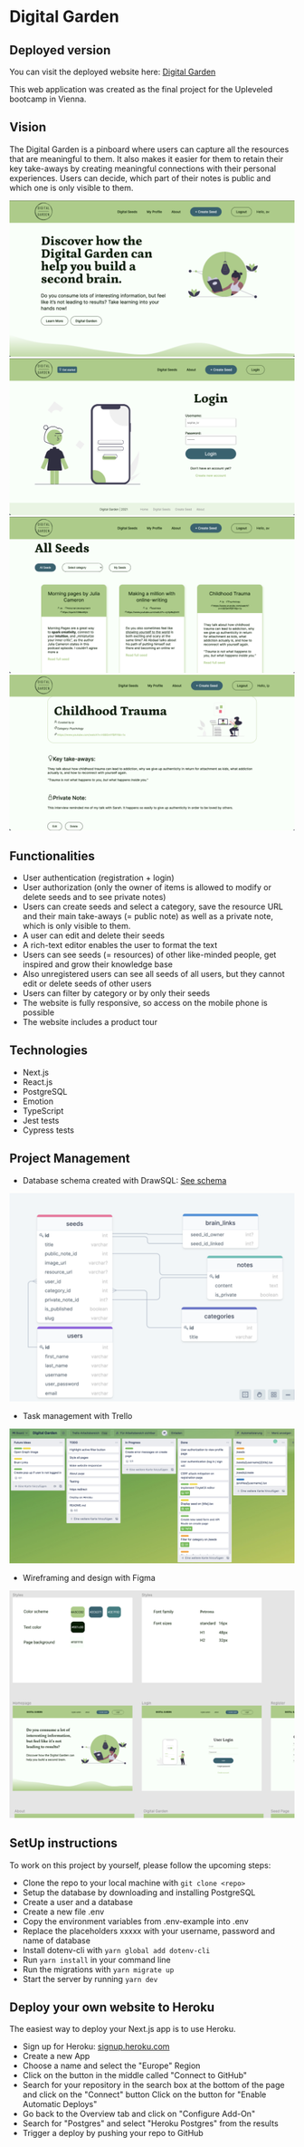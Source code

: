 # Digital Garden

## Deployed version

You can visit the deployed website here: [Digital Garden](https://digitalgarden-knowledge-base.herokuapp.com/)

This web application was created as the final project for the Upleveled bootcamp in Vienna.

## Vision

The Digital Garden is a pinboard where users can capture all the resources that are meaningful to them. It also makes it easier for them to retain their key take-aways by creating meaningful connections with their personal experiences. Users can decide, which part of their notes is public and which one is only visible to them.

![Landing Page](./public/screenshot_landing-page.png)
![Login](./public/screenshot_login.png)
![Seeds Overview](./public/screenshot_seeds-overview.png)
![Seed](./public/screenshot_seed.png)

## Functionalities

- User authentication (registration + login)
- User authorization (only the owner of items is allowed to modify or delete seeds and to see private notes)
- Users can create seeds and select a category, save the resource URL and their main take-aways (= public note) as well as a private note, which is only visible to them.
- A user can edit and delete their seeds
- A rich-text editor enables the user to format the text
- Users can see seeds (= resources) of other like-minded people, get inspired and grow their knowledge base
- Also unregistered users can see all seeds of all users, but they cannot edit or delete seeds of other users
- Users can filter by category or by only their seeds
- The website is fully responsive, so access on the mobile phone is possible
- The website includes a product tour

## Technologies

- Next.js
- React.js
- PostgreSQL
- Emotion
- TypeScript
- Jest tests
- Cypress tests

## Project Management

- Database schema created with DrawSQL: [See schema](https://drawsql.app/final-project/diagrams/final-project#)

![Database Structure](./public/screenshot_database.png)

- Task management with Trello

![Trello TODOs](./public/screenshot_trello.png)

- Wireframing and design with Figma

![Design with Figma](./public/screenshot_figma.png)

## SetUp instructions

To work on this project by yourself, please follow the upcoming steps:

- Clone the repo to your local machine with `git clone <repo>`
- Setup the database by downloading and installing PostgreSQL
- Create a user and a database
- Create a new file .env
- Copy the environment variables from .env-example into .env
- Replace the placeholders xxxxx with your username, password and name of database
- Install dotenv-cli with `yarn global add dotenv-cli`
- Run `yarn install` in your command line
- Run the migrations with `yarn migrate up`
- Start the server by running `yarn dev`

## Deploy your own website to Heroku

The easiest way to deploy your Next.js app is to use Heroku.

- Sign up for Heroku: [signup.heroku.com](signup.heroku.com)
- Create a new App
- Choose a name and select the "Europe" Region
- Click on the button in the middle called "Connect to GitHub"
- Search for your repository in the search box at the bottom of the page and click on the "Connect" button Click on the button for "Enable Automatic Deploys"
- Go back to the Overview tab and click on "Configure Add-On"
- Search for "Postgres" and select "Heroku Postgres" from the results
- Trigger a deploy by pushing your repo to GitHub
